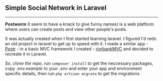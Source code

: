 ## Simple Social Network in Laravel
---
**Postworm** (I seem to have a knack to give funny names) is a web platform where users can create posts and view other people's posts.

It was actually created when I first started learning laravel. I figured I'd redo an old project in laravel to get up to speed with it. I made a similar app - [Postr](https://github.com/kingdageek/postr) - in a basic MVC framework I created - [rivrbankMVC](https://github.com/kingdageek/rivrbankMVC) and decided to recreate it in Laravel. 

So, *clone the repo*, run `composer install` to get the neccessary packages, copy *.env.example* to your *.env* and enter your app and environment specific details, then run `php artisan migrate` to get the migrations.
